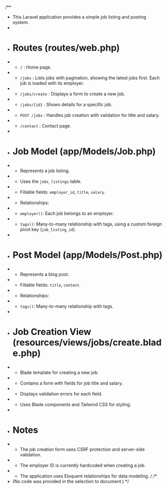 /**
 * This Laravel application provides a simple job listing and posting system.
 *
 * # Routes (routes/web.php)
 * - `/` : Home page.
 * - `/jobs` : Lists jobs with pagination, showing the latest jobs first. Each job is loaded with its employer.
 * - `/jobs/create` : Displays a form to create a new job.
 * - `/jobs/{id}` : Shows details for a specific job.
 * - `POST /jobs` : Handles job creation with validation for title and salary.
 * - `/contact` : Contact page.
 *
 * # Job Model (app/Models/Job.php)
 * - Represents a job listing.
 * - Uses the `jobs_listings` table.
 * - Fillable fields: `employer_id`, `title`, `salary`.
 * - Relationships:
 *   - `employer()`: Each job belongs to an employer.
 *   - `tags()`: Many-to-many relationship with tags, using a custom foreign pivot key (`job_listing_id`).
 *
 * # Post Model (app/Models/Post.php)
 * - Represents a blog post.
 * - Fillable fields: `title`, `content`.
 * - Relationships:
 *   - `tags()`: Many-to-many relationship with tags.
 *
 * # Job Creation View (resources/views/jobs/create.blade.php)
 * - Blade template for creating a new job.
 * - Contains a form with fields for job title and salary.
 * - Displays validation errors for each field.
 * - Uses Blade components and Tailwind CSS for styling.
 *
 * # Notes
 * - The job creation form uses CSRF protection and server-side validation.
 * - The employer ID is currently hardcoded when creating a job.
 * - The application uses Eloquent relationships for data modeling.
 */
/**
 * (No code was provided in the selection to document.)
 */